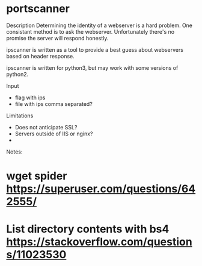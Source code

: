 # portscanner

Description
Determining the identity of a webserver is a hard problem. 
One consistant method is to ask the webserver. Unfortunately there's no promise the server will respond honestly.

ipscanner is written as a tool to provide a best guess about webservers based on header response.

ipscanner is written for python3, but may work with some versions of python2.

Input
- flag with ips
- file with ips comma separated?

Limitations
- Does not anticipate SSL?
- Servers outside of IIS or nginx?
- 


Notes:
# wget spider https://superuser.com/questions/642555/

# List directory contents with bs4 https://stackoverflow.com/questions/11023530
